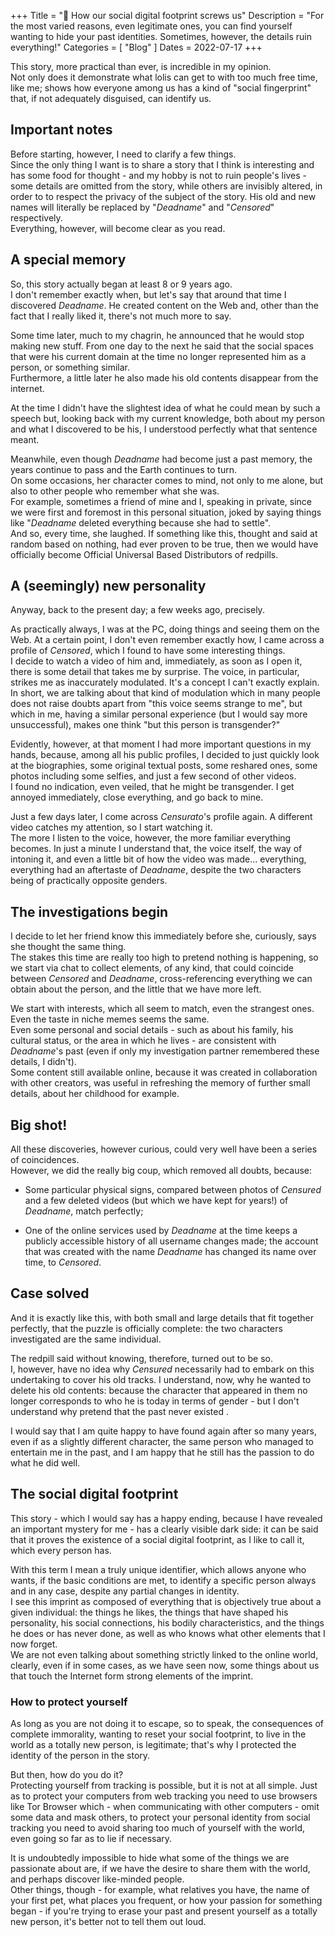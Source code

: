 +++
Title = "🥸️ How our social digital footprint screws us"
Description = "For the most varied reasons, even legitimate ones, you can find yourself wanting to hide your past identities. Sometimes, however, the details ruin everything!"
Categories = [ "Blog" ]
Dates = 2022-07-17
+++

This story, more practical than ever, is incredible in my opinion.  
Not only does it demonstrate what lolis can get to with too much free time, like me; shows how everyone among us has a kind of "social fingerprint" that, if not adequately disguised, can identify us.

## Important notes

Before starting, however, I need to clarify a few things.  
Since the only thing I want is to share a story that I think is interesting and has some food for thought - and my hobby is not to ruin people's lives - some details are omitted from the story, while others are invisibly altered, in order to to respect the privacy of the subject of the story. His old and new names will literally be replaced by "_Deadname_" and "_Censored_" respectively.  
Everything, however, will become clear as you read.

## A special memory

So, this story actually began at least 8 or 9 years ago.  
I don't remember exactly when, but let's say that around that time I discovered _Deadname_. He created content on the Web and, other than the fact that I really liked it, there's not much more to say.

Some time later, much to my chagrin, he announced that he would stop making new stuff. From one day to the next he said that the social spaces that were his current domain at the time no longer represented him as a person, or something similar.  
Furthermore, a little later he also made his old contents disappear from the internet.

At the time I didn't have the slightest idea of ​​what he could mean by such a speech but, looking back with my current knowledge, both about my person and what I discovered to be his, I understood perfectly what that sentence meant.

Meanwhile, even though _Deadname_ had become just a past memory, the years continue to pass and the Earth continues to turn.  
On some occasions, her character comes to mind, not only to me alone, but also to other people who remember what she was.  
For example, sometimes a friend of mine and I, speaking in private, since we were first and foremost in this personal situation, joked by saying things like "_Deadname_ deleted everything because she had to settle".  
And so, every time, she laughed. If something like this, thought and said at random based on nothing, had ever proven to be true, then we would have officially become Official Universal Based Distributors of redpills.

## A (seemingly) new personality

Anyway, back to the present day; a few weeks ago, precisely.

As practically always, I was at the PC, doing things and seeing them on the Web. At a certain point, I don't even remember exactly how, I came across a profile of _Censored_, which I found to have some interesting things.  
I decide to watch a video of him and, immediately, as soon as I open it, there is some detail that takes me by surprise. The voice, in particular, strikes me as inaccurately modulated. It's a concept I can't exactly explain. In short, we are talking about that kind of modulation which in many people does not raise doubts apart from "this voice seems strange to me", but which in me, having a similar personal experience (but I would say more unsuccessful), makes one think "but this person is transgender?"

Evidently, however, at that moment I had more important questions in my hands, because, among all his public profiles, I decided to just quickly look at the biographies, some original textual posts, some reshared ones, some photos including some selfies, and just a few second of other videos.  
I found no indication, even veiled, that he might be transgender. I get annoyed immediately, close everything, and go back to mine.

Just a few days later, I come across _Censurato_'s profile again. A different video catches my attention, so I start watching it.  
The more I listen to the voice, however, the more familiar everything becomes. In just a minute I understand that, the voice itself, the way of intoning it, and even a little bit of how the video was made... everything, everything had an aftertaste of _Deadname_, despite the two characters being of practically opposite genders.

## The investigations begin

I decide to let her friend know this immediately before she, curiously, says she thought the same thing.  
The stakes this time are really too high to pretend nothing is happening, so we start via chat to collect elements, of any kind, that could coincide between _Censored_ and _Deadname_, cross-referencing everything we can obtain about the person, and the little that we have more left.

We start with interests, which all seem to match, even the strangest ones. Even the taste in niche memes seems the same.  
Even some personal and social details - such as about his family, his cultural status, or the area in which he lives - are consistent with _Deadname_'s past (even if only my investigation partner remembered these details, I didn't).  
Some content still available online, because it was created in collaboration with other creators, was useful in refreshing the memory of further small details, about her childhood for example.

## Big shot!

All these discoveries, however curious, could very well have been a series of coincidences.  
However, we did the really big coup, which removed all doubts, because:

- Some particular physical signs, compared between photos of _Censured_ and a few deleted videos (but which we have kept for years!) of _Deadname_, match perfectly;

- One of the online services used by _Deadname_ at the time keeps a publicly accessible history of all username changes made; the account that was created with the name _Deadname_ has changed its name over time, to _Censored_.

## Case solved

And it is exactly like this, with both small and large details that fit together perfectly, that the puzzle is officially complete: the two characters investigated are the same individual.

The redpill said without knowing, therefore, turned out to be so.  
I, however, have no idea why _Censured_ necessarily had to embark on this undertaking to cover his old tracks. I understand, now, why he wanted to delete his old contents: because the character that appeared in them no longer corresponds to who he is today in terms of gender - but I don't understand why pretend that the past never existed .

I would say that I am quite happy to have found again after so many years, even if as a slightly different character, the same person who managed to entertain me in the past, and I am happy that he still has the passion to do what he did well.

## The social digital footprint

This story - which I would say has a happy ending, because I have revealed an important mystery for me - has a clearly visible dark side: it can be said that it proves the existence of a social digital footprint, as I like to call it, which every person has.

With this term I mean a truly unique identifier, which allows anyone who wants, if the basic conditions are met, to identify a specific person always and in any case, despite any partial changes in identity.  
I see this imprint as composed of everything that is objectively true about a given individual: the things he likes, the things that have shaped his personality, his social connections, his bodily characteristics, and the things he does or has never done, as well as who knows what other elements that I now forget.  
We are not even talking about something strictly linked to the online world, clearly, even if in some cases, as we have seen now, some things about us that touch the Internet form strong elements of the imprint.

### How to protect yourself

As long as you are not doing it to escape, so to speak, the consequences of complete immorality, wanting to reset your social footprint, to live in the world as a totally new person, is legitimate; that's why I protected the identity of the person in the story.

But then, how do you do it?  
Protecting yourself from tracking is possible, but it is not at all simple.   Just as to protect your computers from web tracking you need to use browsers like Tor Browser which - when communicating with other computers - omit some data and mask others, to protect your personal identity from social tracking you need to avoid sharing too much of yourself with the world, even going so far as to lie if necessary.

It is undoubtedly impossible to hide what some of the things we are passionate about are, if we have the desire to share them with the world, and perhaps discover like-minded people.  
Other things, though - for example, what relatives you have, the name of your first pet, what places you frequent, or how your passion for something began - if you're trying to erase your past and present yourself as a totally new person, it's better not to tell them out loud.